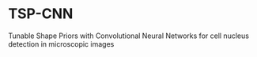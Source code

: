 # TSP-CNN
Tunable Shape Priors with Convolutional Neural Networks for cell nucleus detection in microscopic images
